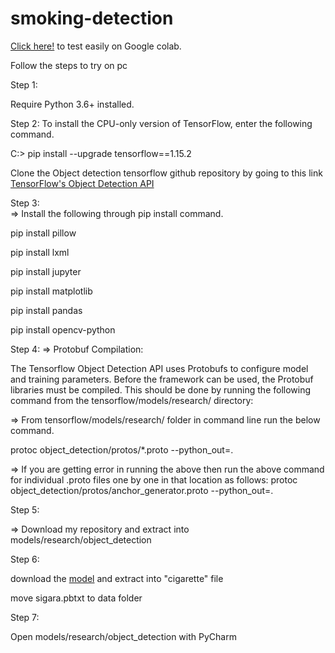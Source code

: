 # smoking-detection
 
 [Click here!](https://github.com/enesaktepe78/smoking-detection/blob/master/test_smoking.ipynb) to test easily on Google colab.
 
 Follow the steps to try on pc
 
Step 1:

 Require Python 3.6+ installed.
 
Step 2:
 To install the CPU-only version of TensorFlow, enter the following command.
 
  C:\> pip install --upgrade tensorflow==1.15.2
  
  Clone the Object detection tensorflow github repository by going to this link [TensorFlow's Object Detection API](https://github.com/tensorflow/models/tree/r1.13.0)
  
Step 3:  
  => Install the following through pip install command.

pip install pillow

pip install lxml

pip install jupyter

pip install matplotlib

pip install pandas

pip install opencv-python


Step 4:
  => Protobuf Compilation:

The Tensorflow Object Detection API uses Protobufs to configure model and training parameters. Before the framework can be used, the Protobuf libraries must be compiled. This should be done by running the following command from the tensorflow/models/research/ directory:

  => From tensorflow/models/research/ folder in command line run the below command.

protoc object_detection/protos/*.proto --python_out=.

  => If you are getting error in running the above then run the above command for individual .proto files one by one in that location as follows: protoc object_detection/protos/anchor_generator.proto --python_out=.

Step 5:

=> Download my repository and extract into models/research/object_detection

Step 6:

download the [model](https://drive.google.com/file/d/1V1XYn7CmYZfVgEvH3zor5o0RdRZ7jMKs/view) and extract into "cigarette" file

move sigara.pbtxt to data folder

Step 7:

Open models/research/object_detection with PyCharm



